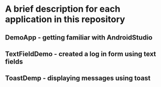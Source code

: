 # A brief description for each application in this repository
## DemoApp - getting familiar with AndroidStudio
## TextFieldDemo - created a log in form using text fields
## ToastDemp - displaying messages using toast
